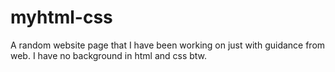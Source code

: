 # myhtml-css
A random website page that I have been working on just with guidance from web. I have no background in html and css btw.
